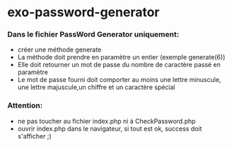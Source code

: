 # exo-password-generator

### Dans le fichier PassWord Generator uniquement:
- créer une méthode generate
- La méthode doit prendre en paramètre un entier (exemple generate(6))
- Elle doit retourner un mot de passe du nombre de caractère passé en paramètre
- Le mot de passe fourni doit comporter au moins une lettre minuscule, une lettre majuscule,un chiffre et un caractère spécial

### Attention:
- ne pas toucher au fichier index.php ni à CheckPassword.php
- ouvrir index.php dans le navigateur, si tout est ok, success doit s'afficher ;)